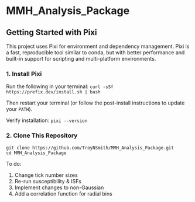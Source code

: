# MMH_Analysis_Package

## Getting Started with Pixi
This project uses Pixi for environment and dependency management. Pixi is a fast, reproducible tool similar to conda, but with better performance and built-in support for scripting and multi-platform environments.

### 1. Install Pixi
Run the following in your terminal:
`curl -sSf https://prefix.dev/install.sh | bash`

Then restart your terminal (or follow the post-install instructions to update your `PATH`).

Verify installation:
`pixi --version`

### 2. Clone This Repository
```
git clone https://github.com/TroyNSmith/MMH_Analysis_Package.git
cd MMH_Analysis_Package
```

To do:

1. Change tick number sizes
2. Re-run susceptibility & ISFs
3. Implement changes to non-Gaussian
4. Add a correlation function for radial bins
